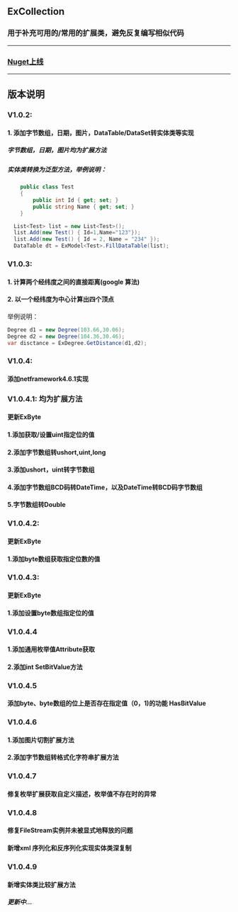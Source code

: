 ## ExCollection
### 用于补充可用的/常用的扩展类，避免反复编写相似代码
***
### [Nuget上线](https://www.nuget.org/packages/ExCollection)
***
## 版本说明
### V1.0.2:
#### 1. 添加字节数组，日期，图片，DataTable/DataSet转实体类等实现
##### 字节数组，日期，图片均为扩展方法
##### 实体类转换为泛型方法，举例说明：
```c# 实体类
    public class Test 
    {
        public int Id { get; set; }
        public string Name { get; set; }
    }
```
```c#
  List<Test> list = new List<Test>();
  list.Add(new Test() { Id=1,Name="123"});
  list.Add(new Test() { Id = 2, Name = "234" });
  DataTable dt = ExModel<Test>.FillDataTable(list);
```
### V1.0.3:
#### 1. 计算两个经纬度之间的直接距离(google 算法)
#### 2. 以一个经纬度为中心计算出四个顶点
举例说明：
```c#
Degree d1 = new Degree(103.66,30.06);
Degree d2 = new Degree(104.36,30.46);
var disctance = ExDegree.GetDistance(d1,d2);
```
### V1.0.4:
#### 添加netframework4.6.1实现

### V1.0.4.1: 均为扩展方法
#### 更新ExByte
#### 1.添加获取/设置uint指定位的值
#### 2.添加字节数组转ushort,uint,long
#### 3.添加ushort，uint转字节数组
#### 4.添加字节数组BCD码转DateTime，以及DateTime转BCD码字节数组
#### 5.字节数组转Double

### V1.0.4.2:
#### 更新ExByte
#### 1.添加byte数组获取指定位数的值

### V1.0.4.3:
#### 更新ExByte
#### 1.添加设置byte数组指定位的值

### V1.0.4.4
#### 1.添加通用枚举值Attribute获取
#### 2.添加int SetBitValue方法

### V1.0.4.5
#### 添加byte、byte数组的位上是否存在指定值（0，1)的功能 HasBitValue

### V1.0.4.6
#### 1.添加图片切割扩展方法
#### 2.添加字节数组转格式化字符串扩展方法

### V1.0.4.7
#### 修复枚举扩展获取自定义描述，枚举值不存在时的异常

### V1.0.4.8
#### 修复FileStream实例并未被显式地释放的问题
#### 新增xml 序列化和反序列化实现实体类深复制

### V1.0.4.9
#### 新增实体类比较扩展方法
##### 更新中...
